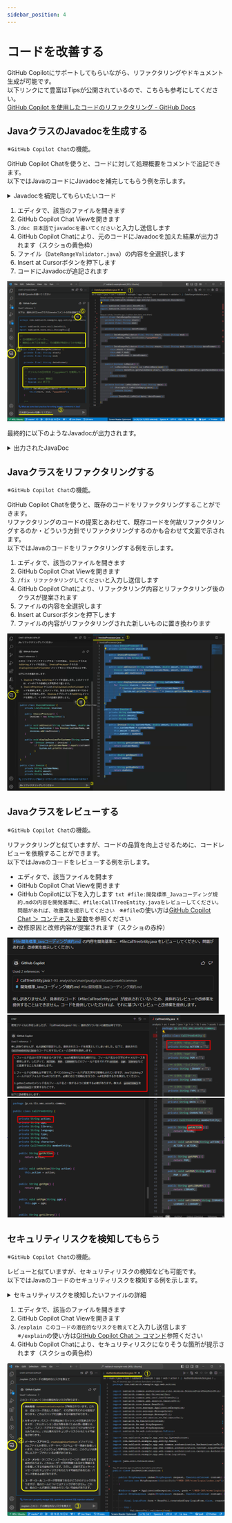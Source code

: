 ```yaml
---
sidebar_position: 4
---
```


# コードを改善する

GitHub Copilotにサポートしてもらいながら、リファクタリングやドキュメント生成が可能です。<br/>
以下リンクにて豊富はTipsが公開されているので、こちらも参考にしてください。<br/>
[GitHub Copilot を使用したコードのリファクタリング - GitHub Docs](https://docs.github.com/ja/copilot/using-github-copilot/example-use-cases/refactoring-code-with-github-copilot)

## JavaクラスのJavadocを生成する

※`GitHub Copilot Chat`の機能。

GitHub Copilot Chatを使うと、コードに対して処理概要をコメントで追記できます。<br/>
以下ではJavaのコードにJavadocを補完してもらう例を示します。

<details>
  <summary>Javadocを補完してもらいたいコード</summary>

    ```java
    package com.nablarch.example.app.entity.core.validation.validator;

    import nablarch.core.util.DateUtil;
    import nablarch.core.util.StringUtil;

    public class DateRangeValidator {
        private final String start;
        private final String end;

        private final String dateFormat;

        public DateRangeValidator(final String start, final String end) {
            this(start, end, "yyyyMMdd");
        }

        public DateRangeValidator(final String start, final String end, final String dateFormat) {
            this.start = start;
            this.end = end;
            this.dateFormat = dateFormat;
        }

        public boolean isValid() {
            if (isValidDate(start) && isValidDate(end)) {
                return DateUtil.getParsedDate(start, dateFormat).compareTo(DateUtil.getParsedDate(end, dateFormat)) <= 0;
            }
            return true;
        }

        private boolean isValidDate(final String date) {
            if (StringUtil.isNullOrEmpty(date)) {
                return false;
            }
            return DateUtil.isValid(date, dateFormat);
        }
    }
    ```

</details>

1. エディタで、該当のファイルを開きます
2. GitHub Copilot Chat Viewを開きます
3. `/doc 日本語でjavadocを書いてください`と入力し送信します
4. GitHub Copilot Chatにより、元のコードにJavadocを加えた結果が出力されます（スクショの黄色枠）
5. ファイル（`DateRangeValidator.java`）の内容を全選択します
6. Insert at Cursorボタンを押下します
7. コードにJavadocが追記されます

![JavaDoc生成手順](images/generate-javadoc.png)

最終的に以下のようなJavadocが出力されます。
<details>
<summary>出力されたJavaDoc</summary>

    ```java
    package com.nablarch.example.app.entity.core.validation.validator;

    import nablarch.core.util.DateUtil;
    import nablarch.core.util.StringUtil;

    /**
     * 日付範囲のバリデーター。
     * 開始日と終了日を指定し、その範囲が有効かどうかを検証します。
     */
    public class DateRangeValidator {
        private final String start;
        private final String end;

        private final String dateFormat;

        /**
        　* デフォルトの日付形式（"yyyyMMdd"）を使用して、バリデーターを作成します。
        　*
        　* @param start 開始日
        　* @param end 終了日
        　*/
        public DateRangeValidator(final String start, final String end) {
            this(start, end, "yyyyMMdd");
        }

        /**
         * 指定された日付形式を使用して、バリデーターを作成します。
         *
         * @param start 開始日
         * @param end 終了日
         * @param dateFormat 日付形式
         */
        public DateRangeValidator(final String start, final String end, final String dateFormat) {
            this.start = start;
            this.end = end;
            this.dateFormat = dateFormat;
        }

        /**
         * 開始日と終了日が有効な範囲であるかどうかを検証します。
         *
         * @return 開始日と終了日が有効な範囲であればtrue、そうでなければfalse
         */
        public boolean isValid() {
            if (isValidDate(start) && isValidDate(end)) {
                return DateUtil.getParsedDate(start, dateFormat).compareTo(DateUtil.getParsedDate(end, dateFormat)) <= 0;
            }
            return true;
        }

        /**
         * 指定された日付が有効かどうかを検証します。
         *
         * @param date 検証する日付
         * @return 日付が有効であればtrue、そうでなければfalse
         */
        private boolean isValidDate(final String date) {
            if (StringUtil.isNullOrEmpty(date)) {
                return false;
            }
            return DateUtil.isValid(date, dateFormat);
        }
    }
    ```

</details>

## Javaクラスをリファクタリングする

※`GitHub Copilot Chat`の機能。

GitHub Copilot Chatを使うと、既存のコードをリファクタリングすることができます。<br/>
リファクタリングのコードの提案とあわせて、既存コードを何故リファクタリングするのか・どういう方針でリファクタリングするのかも合わせて文面で示されます。<br/>
以下ではJavaのコードをリファクタリングする例を示します。

1. エディタで、該当のファイルを開きます
2. GitHub Copilot Chat Viewを開きます
3. `/fix リファクタリングしてください`と入力し送信します
4. GitHub Copilot Chatにより、リファクタリング内容とリファクタリング後のクラスが提案されます
5. ファイルの内容を全選択します
6. Insert at Cursorボタンを押下します
7. ファイルの内容がリファクタリングされた新しいものに置き換わります

![リファクタリング手順](images/refactoring.png)

## Javaクラスをレビューする

※`GitHub Copilot Chat`の機能。

リファクタリングと似ていますが、コードの品質を向上させるために、コードレビューを依頼することができます。<br/>
以下ではJavaのコードをレビューする例を示します。

- エディタで、該当ファイルを開ます
- GitHub Copilot Chat Viewを開きます
- GitHub Copilotに以下を入力します
      ```txt
      #file:開発標準_Javaコーディング規約.mdの内容を開発基準に、#file:CallTreeEntity.javaをレビューしてください。問題があれば、改善案を提示してください
      ```
      ※`#file`の使い方は[GitHub Copilot Chat ＞ コンテキスト変数](../08_vscode-extention/02_github-copilot-chat/04_context-variable.md)を参照ください
- 改修原因と改修内容が提案されます（スクショの赤枠）

![Javaクラスレビュー：チャットで依頼](images/suggestion_1.png)
![Javaクラスレビュー：レビューフィードバック1](images/suggestion_2.png)
![Javaクラスレビュー：レビューフィードバック2](images/suggestion_3.png)

## セキュリティリスクを検知してもらう

※`GitHub Copilot Chat`の機能。

レビューと似ていますが、セキュリティリスクの検知なども可能です。<br/>
以下ではJavaのコードのセキュリティリスクを検知する例を示します。

<details>
    <summary>セキュリティリスクを検知したいファイルの詳細</summary>

    Nablarchのサンプルコードに今回のチェック用に修正を加えたものです。

    ```java
    package com.nablarch.example.app.web.action;

    import nablarch.common.authorization.role.session.SessionStoreUserRoleUtil;
    import nablarch.common.dao.UniversalDao;
    import nablarch.common.web.csrf.CsrfTokenUtil;
    import nablarch.common.web.session.SessionUtil;
    import nablarch.core.beans.BeanUtil;
    import nablarch.core.message.ApplicationException;
    import nablarch.core.message.MessageLevel;
    import nablarch.core.message.MessageUtil;
    import nablarch.core.validation.ee.ValidatorUtil;
    import nablarch.fw.ExecutionContext;
    import nablarch.fw.web.HttpRequest;
    import nablarch.fw.web.HttpResponse;
    import nablarch.fw.web.interceptor.OnError;

    import com.nablarch.example.app.entity.SystemAccount;
    import com.nablarch.example.app.entity.Users;
    import com.nablarch.example.app.web.common.authentication.AuthenticationUtil;
    import com.nablarch.example.app.web.common.authentication.context.LoginUserPrincipal;
    import com.nablarch.example.app.web.common.authentication.exception.AuthenticationException;
    import com.nablarch.example.app.web.form.LoginForm;

    import java.util.Collections;

    public class AuthenticationAction {

        public HttpResponse index(HttpRequest request, ExecutionContext context) {
            return new HttpResponse("/WEB-INF/view/login/index.jsp");
        }

        @OnError(type = ApplicationException.class, path = "/WEB-INF/view/login/index.jsp",statusCode = 403)
        public HttpResponse login(HttpRequest request, ExecutionContext context) {

            final LoginForm form = BeanUtil.createAndCopy(LoginForm.class, request.getParamMap());

            try {
                ValidatorUtil.validate(form);
            } catch (ApplicationException e) {
                throw new ApplicationException(MessageUtil.createMessage(
                        MessageLevel.ERROR, "errors.login" + e.getMessage()));
            }

            try {
                AuthenticationUtil.authenticate(form.getLoginId(), form.getUserPassword());
            } catch (AuthenticationException ignore) {
                throw new ApplicationException(MessageUtil.createMessage(
                        MessageLevel.ERROR, "errors.login"));
            }

            SessionUtil.changeId(context);
            CsrfTokenUtil.regenerateCsrfToken(context);

            LoginUserPrincipal userContext = createLoginUserContext(form.getLoginId());

            if (userContext.isAdmin()) {
                SessionStoreUserRoleUtil.save(Collections.singleton(LoginUserPrincipal.ROLE_ADMIN), context);
            }

            SessionUtil.put(context, "userContext", userContext);
            SessionUtil.put(context,"user.id",String.valueOf(userContext.getUserId()));
            return new HttpResponse(303, "redirect:///action/project/index");
        }

        private LoginUserPrincipal createLoginUserContext(String loginId) {
            SystemAccount account = UniversalDao
                    .findBySqlFile(SystemAccount.class,
                            "FIND_SYSTEM_ACCOUNT_BY_AK", new Object[]{loginId});
            Users users = UniversalDao.findById(Users.class, account.getUserId());

            LoginUserPrincipal userContext = new LoginUserPrincipal();
            userContext.setUserId(account.getUserId());
            userContext.setKanjiName(users.getKanjiName());
            userContext.setAdmin(account.isAdminFlag());
            userContext.setLastLoginDateTime(account.getLastLoginDateTime());

            return userContext;

        }

        public HttpResponse logout(HttpRequest request, ExecutionContext context) {
            SessionUtil.invalidate(context);

            return new HttpResponse(303, "redirect:///action/login");
        }

    }
    ```

</details>

1. エディタで、該当のファイルを開きます
2. GitHub Copilot Chat Viewを開きます
3. `/explain このコードの潜在的なリスクを教えて`と入力し送信します<br/>
   ※`/explain`の使い方は[GitHub Copilot Chat ＞ コマンド](../08_vscode-extention/02_github-copilot-chat/03_command.md#スラッシュコマンド)参照ください
4. GitHub Copilot Chatにより、セキュリティリスクになりそうな箇所が提示されます（スクショの黄色枠）

![セキュリティリスク検知手順（gifアニメ）](images/security-detect_2.png)
